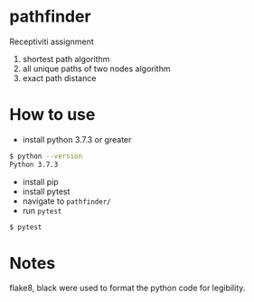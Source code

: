 # pathfinder
Receptiviti assignment
1. shortest path algorithm
1. all unique paths of two nodes algorithm
1. exact path distance


# How to use

* install python 3.7.3 or greater
```bash
$ python --version
Python 3.7.3
```
* install pip
* install pytest
* navigate to `pathfinder/`
* run `pytest`
```bash
$ pytest
```

# Notes
flake8, black were used to format the python code for legibility.